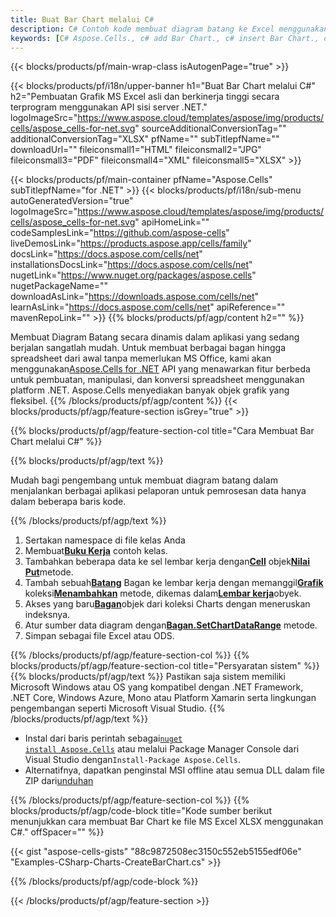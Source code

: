 ```yaml
---
title: Buat Bar Chart melalui C#
description: C# Contoh kode membuat diagram batang ke Excel menggunakan Library .NET. Gunakan kode ini untuk membuat diagram batang ke MS Excel dalam VB.NET, Asp.NET atau aplikasi berbasis .NET.
keywords: [C# Aspose.Cells., c# add Bar Chart., c# insert Bar Chart., c# create Bar Chart]
---
```

{{< blocks/products/pf/main-wrap-class isAutogenPage="true" >}}

{{< blocks/products/pf/i18n/upper-banner h1="Buat Bar Chart melalui C#" h2="Pembuatan Grafik MS Excel asli dan berkinerja tinggi secara terprogram menggunakan API sisi server .NET." logoImageSrc="https://www.aspose.cloud/templates/aspose/img/products/cells/aspose_cells-for-net.svg" sourceAdditionalConversionTag="" additionalConversionTag="XLSX" pfName="" subTitlepfName="" downloadUrl="" fileiconsmall1="HTML" fileiconsmall2="JPG" fileiconsmall3="PDF" fileiconsmall4="XML" fileiconsmall5="XLSX" >}}

{{< blocks/products/pf/main-container pfName="Aspose.Cells" subTitlepfName="for .NET" >}}
{{< blocks/products/pf/i18n/sub-menu autoGeneratedVersion="true" logoImageSrc="https://www.aspose.cloud/templates/aspose/img/products/cells/aspose_cells-for-net.svg" apiHomeLink="" codeSamplesLink="https://github.com/aspose-cells" liveDemosLink="https://products.aspose.app/cells/family" docsLink="https://docs.aspose.com/cells/net" installationsDocsLink="https://docs.aspose.com/cells/net" nugetLink="https://www.nuget.org/packages/aspose.cells" nugetPackageName="" downloadAsLink="https://downloads.aspose.com/cells/net" learnAsLink="https://docs.aspose.com/cells/net" apiReference="" mavenRepoLink="" >}}
{{% blocks/products/pf/agp/content h2="" %}}

Membuat Diagram Batang secara dinamis dalam aplikasi yang sedang berjalan sangatlah mudah. Untuk membuat berbagai bagan hingga spreadsheet dari awal tanpa memerlukan MS Office, kami akan menggunakan[Aspose.Cells for .NET](https://products.aspose.com/cells/net) API yang menawarkan fitur berbeda untuk pembuatan, manipulasi, dan konversi spreadsheet menggunakan platform .NET. Aspose.Cells menyediakan banyak objek grafik yang fleksibel.
{{% /blocks/products/pf/agp/content %}}
{{< blocks/products/pf/agp/feature-section isGrey="true" >}}

{{% blocks/products/pf/agp/feature-section-col title="Cara Membuat Bar Chart melalui C#" %}}

{{% blocks/products/pf/agp/text %}}

Mudah bagi pengembang untuk membuat diagram batang dalam menjalankan berbagai aplikasi pelaporan untuk pemrosesan data hanya dalam beberapa baris kode.

{{% /blocks/products/pf/agp/text %}}

1. Sertakan namespace di file kelas Anda
1.  Membuat[**Buku Kerja**](https://reference.aspose.com/cells/net/aspose.cells/workbook) contoh kelas.
1.  Tambahkan beberapa data ke sel lembar kerja dengan[**Cell**](https://reference.aspose.com/cells/net/aspose.cells/cell) objek[**Nilai Put**](https://reference.aspose.com/cells/net/aspose.cells/cell/methods/putvalue/index)metode.
1.  Tambah sebuah[**Batang**](https://reference.aspose.com/cells/net/aspose.cells.charts/charttype) Bagan ke lembar kerja dengan memanggil[**Grafik**](https://reference.aspose.com/cells/net/aspose.cells.charts/chartcollection) koleksi[**Menambahkan**](https://reference.aspose.com/cells/net/aspose.cells.charts/chartcollection/methods/add) metode, dikemas dalam[**Lembar kerja**](https://reference.aspose.com/cells/net/aspose.cells/worksheet)obyek.
1.  Akses yang baru[**Bagan**](https://reference.aspose.com/cells/net/aspose.cells.charts/chart)objek dari koleksi Charts dengan meneruskan indeksnya.
1.  Atur sumber data diagram dengan[**Bagan.SetChartDataRange**](https://https://reference.aspose.com/cells/net/aspose.cells.charts/chart/methods/setchartdatarange) metode.
1. Simpan sebagai file Excel atau ODS.

{{% /blocks/products/pf/agp/feature-section-col %}}
{{% blocks/products/pf/agp/feature-section-col title="Persyaratan sistem" %}}
{{% blocks/products/pf/agp/text %}}
Pastikan saja sistem memiliki Microsoft Windows atau OS yang kompatibel dengan .NET Framework, .NET Core, Windows Azure, Mono atau Platform Xamarin serta lingkungan pengembangan seperti Microsoft Visual Studio.
{{% /blocks/products/pf/agp/text %}}
-  Instal dari baris perintah sebagai<code><a href="https://downloads.aspose.com/cells/net">nuget install Aspose.Cells</a></code> atau melalui Package Manager Console dari Visual Studio dengan<code>Install-Package Aspose.Cells</code>.
-  Alternatifnya, dapatkan penginstal MSI offline atau semua DLL dalam file ZIP dari<a href="https://downloads.aspose.com/cells/net">unduhan</a>

{{% /blocks/products/pf/agp/feature-section-col %}}
{{% blocks/products/pf/agp/code-block title="Kode sumber berikut menunjukkan cara membuat Bar Chart ke file MS Excel XLSX menggunakan C#." offSpacer="" %}}

{{< gist "aspose-cells-gists" "88c9872508ec3150c552eb5155edf06e" "Examples-CSharp-Charts-CreateBarChart.cs" >}}

{{% /blocks/products/pf/agp/code-block %}}

{{< /blocks/products/pf/agp/feature-section >}}

<!-- aboutfile Starts -->
